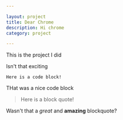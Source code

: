 ```yaml
---

layout: project
title: Dear Chrome
description: Hi chrome
category: project

---
```


This is the project I did

Isn't that exciting

	Here is a code block!

THat was a nice code block

> Here is a block quote!

Wasn't that a _great_ and __amazing__ blockquote?